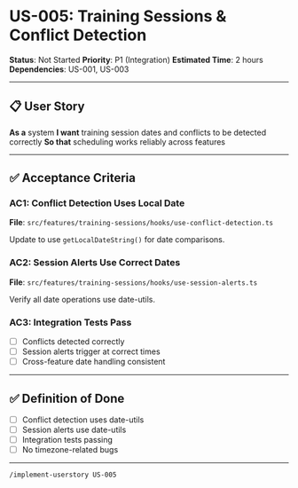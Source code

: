 # US-005: Training Sessions & Conflict Detection

**Status**: Not Started
**Priority**: P1 (Integration)
**Estimated Time**: 2 hours
**Dependencies**: US-001, US-003

---

## 📋 User Story

**As a** system
**I want** training session dates and conflicts to be detected correctly
**So that** scheduling works reliably across features

---

## ✅ Acceptance Criteria

### AC1: Conflict Detection Uses Local Date

**File**: `src/features/training-sessions/hooks/use-conflict-detection.ts`

Update to use `getLocalDateString()` for date comparisons.

### AC2: Session Alerts Use Correct Dates

**File**: `src/features/training-sessions/hooks/use-session-alerts.ts`

Verify all date operations use date-utils.

### AC3: Integration Tests Pass

- [ ] Conflicts detected correctly
- [ ] Session alerts trigger at correct times
- [ ] Cross-feature date handling consistent

---

## ✅ Definition of Done

- [ ] Conflict detection uses date-utils
- [ ] Session alerts use date-utils
- [ ] Integration tests passing
- [ ] No timezone-related bugs

---

```bash
/implement-userstory US-005
```
